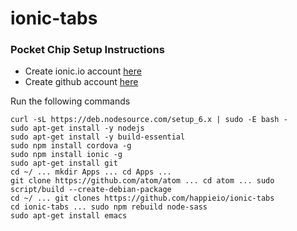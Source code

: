 # ionic-tabs

### Pocket Chip Setup Instructions

- Create ionic.io account [here](https://apps.ionic.io/signup)
- Create github account [here](https://github.com/join)

Run the following commands
    
    curl -sL https://deb.nodesource.com/setup_6.x | sudo -E bash -
    sudo apt-get install -y nodejs
    sudo apt-get install -y build-essential
    sudo npm install cordova -g
    sudo npm install ionic -g
    sudo apt-get install git
    cd ~/ ... mkdir Apps ... cd Apps ... 
    git clone https://github.com/atom/atom ... cd atom ... sudo script/build --create-debian-package
    cd ~/ ... git clones https://github.com/happieio/ionic-tabs
    cd ionic-tabs ... sudo npm rebuild node-sass
    sudo apt-get install emacs
    
